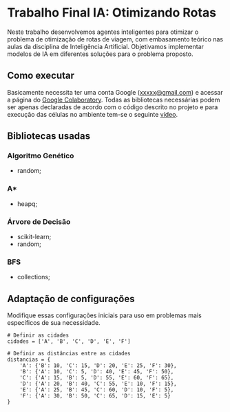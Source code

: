 # Trabalho Final IA: Otimizando Rotas

Neste trabalho desenvolvemos agentes inteligentes para otimizar o problema de otimização de rotas de viagem, com embasamento teórico nas aulas da disciplina de Inteligência Artificial. Objetivamos implementar modelos de IA em diferentes soluções para o problema proposto.

## Como executar

Basicamente necessita ter uma conta Google (xxxxx@gmail.com) e acessar a página do [Google Colaboratory](https://colab.research.google.com/). Todas as bibliotecas necessárias podem ser apenas declaradas de acordo com o código descrito no projeto e para execução das células no ambiente tem-se o seguinte [vídeo](https://www.youtube.com/watch?v=inN8seMm7UI&ab_channel=TensorFlow).

## Bibliotecas usadas

### Algoritmo Genético

- random;

### A*

- heapq;

### Árvore de Decisão

- scikit-learn;
- random;

### BFS

- collections;

## Adaptação de configurações

Modifique essas configurações iniciais para uso em problemas mais específicos de sua necessidade.
```
# Definir as cidades
cidades = ['A', 'B', 'C', 'D', 'E', 'F']

# Definir as distâncias entre as cidades
distancias = {
    'A': {'B': 10, 'C': 15, 'D': 20, 'E': 25, 'F': 30},
    'B': {'A': 10, 'C': 5, 'D': 40, 'E': 45, 'F': 50},
    'C': {'A': 15, 'B': 5, 'D': 55, 'E': 60, 'F': 65},
    'D': {'A': 20, 'B': 40, 'C': 55, 'E': 10, 'F': 15},
    'E': {'A': 25, 'B': 45, 'C': 60, 'D': 10, 'F': 5},
    'F': {'A': 30, 'B': 50, 'C': 65, 'D': 15, 'E': 5}
}
```
